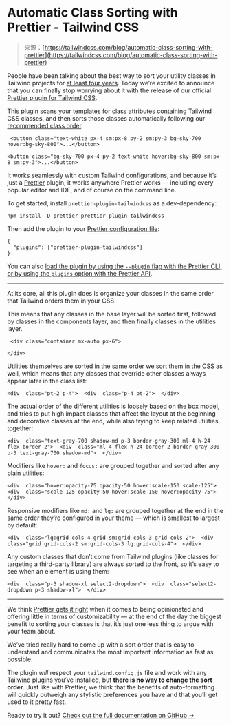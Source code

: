 <!--yml
category: 未分类
date: 2024-05-27 14:54:28
-->

# Automatic Class Sorting with Prettier - Tailwind CSS

> 来源：[https://tailwindcss.com/blog/automatic-class-sorting-with-prettier](https://tailwindcss.com/blog/automatic-class-sorting-with-prettier)

People have been talking about the best way to sort your utility classes in Tailwind projects for [at least four years](https://github.com/tailwindlabs/discuss/issues/97). Today we’re excited to announce that you can finally stop worrying about it with the release of our official [Prettier plugin for Tailwind CSS](https://github.com/tailwindlabs/prettier-plugin-tailwindcss).

This plugin scans your templates for class attributes containing Tailwind CSS classes, and then sorts those classes automatically following our [recommended class order](/blog/automatic-class-sorting-with-prettier#how-classes-are-sorted).

```
 <button class="text-white px-4 sm:px-8 py-2 sm:py-3 bg-sky-700 hover:bg-sky-800">...</button>

<button class="bg-sky-700 px-4 py-2 text-white hover:bg-sky-800 sm:px-8 sm:py-3">...</button>
```

It works seamlessly with custom Tailwind configurations, and because it’s just a [Prettier](https://prettier.io/) plugin, it works anywhere Prettier works — including every popular editor and IDE, and of course on the command line.

To get started, install `prettier-plugin-tailwindcss` as a dev-dependency:

```
npm install -D prettier prettier-plugin-tailwindcss
```

Then add the plugin to your [Prettier configuration file](https://prettier.io/docs/en/configuration):

```
{
  "plugins": ["prettier-plugin-tailwindcss"]
}
```

You can also [load the plugin by using the `--plugin` flag with the Prettier CLI, or by using the `plugins` option with the Prettier API](https://prettier.io/docs/en/plugins.html#using-plugins).

* * *

At its core, all this plugin does is organize your classes in the same order that Tailwind orders them in your CSS.

This means that any classes in the base layer will be sorted first, followed by classes in the components layer, and then finally classes in the utilities layer.

```
 <div class="container mx-auto px-6">

</div>
```

Utilities themselves are sorted in the same order we sort them in the CSS as well, which means that any classes that override other classes always appear later in the class list:

```
<div  class="pt-2 p-4">  <div  class="p-4 pt-2">  </div> 
```

The actual order of the different utilities is loosely based on the box model, and tries to put high impact classes that affect the layout at the beginning and decorative classes at the end, while also trying to keep related utilities together:

```
<div  class="text-gray-700 shadow-md p-3 border-gray-300 ml-4 h-24 flex border-2">  <div  class="ml-4 flex h-24 border-2 border-gray-300 p-3 text-gray-700 shadow-md">  </div> 
```

Modifiers like `hover:` and `focus:` are grouped together and sorted after any plain utilities:

```
<div  class="hover:opacity-75 opacity-50 hover:scale-150 scale-125">  <div  class="scale-125 opacity-50 hover:scale-150 hover:opacity-75">  </div> 
```

Responsive modifiers like `md:` and `lg:` are grouped together at the end in the same order they’re configured in your theme — which is smallest to largest by default:

```
<div  class="lg:grid-cols-4 grid sm:grid-cols-3 grid-cols-2">  <div  class="grid grid-cols-2 sm:grid-cols-3 lg:grid-cols-4">  </div> 
```

Any custom classes that don’t come from Tailwind plugins (like classes for targeting a third-party library) are always sorted to the front, so it’s easy to see when an element is using them:

```
<div  class="p-3 shadow-xl select2-dropdown">  <div  class="select2-dropdown p-3 shadow-xl">  </div> 
```

* * *

We think [Prettier gets it right](https://prettier.io/docs/en/option-philosophy.html) when it comes to being opinionated and offering little in terms of customizability — at the end of the day the biggest benefit to sorting your classes is that it’s just one less thing to argue with your team about.

We’ve tried really hard to come up with a sort order that is easy to understand and communicates the most important information as fast as possible.

The plugin *will* respect your `tailwind.config.js` file and work with any Tailwind plugins you’ve installed, but **there is no way to change the sort order**. Just like with Prettier, we think that the benefits of auto-formatting will quickly outweigh any stylistic preferences you have and that you’ll get used to it pretty fast.

Ready to try it out? [Check out the full documentation on GitHub →](https://github.com/tailwindlabs/prettier-plugin-tailwindcss)
